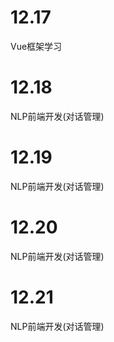 # 12.17

Vue框架学习

# 12.18

NLP前端开发(对话管理)

# 12.19

NLP前端开发(对话管理)

# 12.20

NLP前端开发(对话管理)

# 12.21

NLP前端开发(对话管理)

